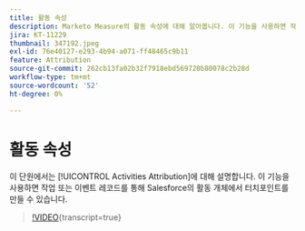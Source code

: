 ```yaml
---
title: 활동 속성
description: Marketo Measure의 활동 속성에 대해 알아봅니다. 이 기능을 사용하면 작업 또는 이벤트 레코드를 통해 Salesforce의 활동 개체에서 터치포인트를 만들 수 있습니다.
jira: KT-11229
thumbnail: 347192.jpeg
exl-id: 76e40127-e293-4b94-a071-ff48465c9b11
feature: Attribution
source-git-commit: 262cb13fa02b32f7918ebd569720b80078c2b28d
workflow-type: tm+mt
source-wordcount: '52'
ht-degree: 0%

---
```


# 활동 속성

이 단원에서는 [!UICONTROL Activities Attribution]에 대해 설명합니다. 이 기능을 사용하면 작업 또는 이벤트 레코드를 통해 Salesforce의 활동 개체에서 터치포인트를 만들 수 있습니다.

>[!VIDEO](https://video.tv.adobe.com/v/3422320/?learn=on&captions=kor){transcript=true}
